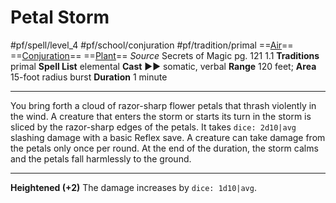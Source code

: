 # Petal Storm
#pf/spell/level_4 #pf/school/conjuration #pf/tradition/primal
==[Air](../../../Traits/Air.md)== ==[Conjuration](../../../Traits/Conjuration.md)== ==[Plant](../../../Traits/Plant.md)==
*Source* Secrets of Magic pg. 121 1.1
**Traditions** primal
**Spell List** elemental
**Cast** ►► somatic, verbal
**Range** 120 feet; **Area** 15-foot radius burst
**Duration** 1 minute

---
You bring forth a cloud of razor-sharp flower petals that thrash violently in the wind. A creature that enters the storm or starts its turn in the storm is sliced by the razor-sharp edges of the petals. It takes `dice: 2d10|avg` slashing damage with a basic Reflex save. A creature can take damage from the petals only once per round. At the end of the duration, the storm calms and the petals fall harmlessly to the ground.

<hr>

**Heightened (+2)** The damage increases by `dice: 1d10|avg`.